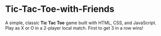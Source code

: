 # Tic-Tac-Toe-with-Friends
A simple, classic **Tic Tac Toe** game built with HTML, CSS, and JavaScript. Play as X or O in a 2-player local match. First to get 3 in a row wins!
